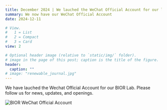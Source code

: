 ```yaml
---
title: December 2024 | We lauched the WeChat Official Account for our lab
summary: We now have our WeChat Official Account
date: 2024-12-11

# View.
#   1 = List
#   2 = Compact
#   3 = Card
view: 2

# Optional header image (relative to `static/img/` folder).
# image in the page of this post; caption is the title of the figure.
header:
  caption: ""   
# image: "renewable_journal.jpg"   
---
```


We have lauched the Wechat Official Account for our BIOR Lab. Please follow us for news, updates, and openings.

![BIOR WeChat Official Account](https://maomaohu.net/img/Wechat_official.png)

